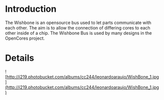 # Introduction #

The Wishbone is an opensource bus used to let parts communicate with each other. The aim is to allow the connection of differing cores to each other inside of a chip. The Wishbone Bus is used by many designs in the OpenCores project.


# Details #

![http://i219.photobucket.com/albums/cc244/leonardoaraujo/WishBone_1.jpg](http://i219.photobucket.com/albums/cc244/leonardoaraujo/WishBone_1.jpg)